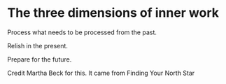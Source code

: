 # The three dimensions of inner work

Process what needs to be processed from the past.

Relish in the present.

Prepare for the future.

Credit Martha Beck for this. It came from Finding Your North Star

